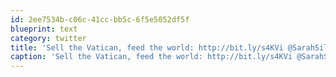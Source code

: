 ```yaml
---
id: 2ee7534b-c06c-41cc-bb5c-6f5e5052df5f
blueprint: text
category: twitter
title: 'Sell the Vatican, feed the world: http://bit.ly/s4KVi @SarahSilverman'
caption: 'Sell the Vatican, feed the world: http://bit.ly/s4KVi @SarahSilverman'
---
```

